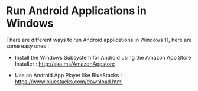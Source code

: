 # Run Android Applications in Windows

There are different ways to run Android applications in Windows 11, here are some easy ones :

- Install the Windows Subsystem for Android using the Amazon App Store Installer : http://aka.ms/AmazonAppstore

- Use an Android App Player like BlueStacks : https://www.bluestacks.com/download.html
